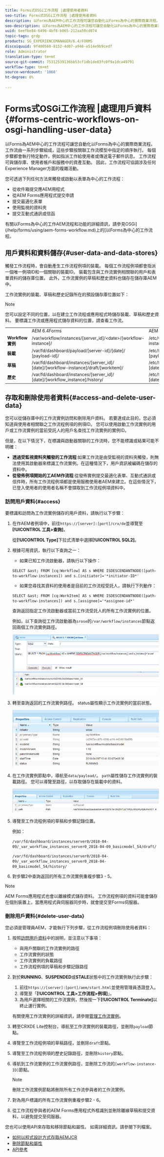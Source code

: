 ```yaml
---
title: Forms式OSGi工作流程 |處理使用者資料
seo-title: Forms式OSGi工作流程 |處理使用者資料
description: 以Forms為AEM中心的工作流程可讓您自動化以Forms為中心的實際商業流程。 深入瞭解使用者資料和資料儲存。 瞭解如何存取和刪除使用者資料。
seo-description: 以Forms為AEM中心的工作流程可讓您自動化以Forms為中心的實際商業流程。 深入瞭解使用者資料和資料儲存。 瞭解如何存取和刪除使用者資料。
uuid: 6eefbe84-6496-4bf8-b065-212aa50cd074
topic-tags: grdp
products: SG_EXPERIENCEMANAGER/6.4/FORMS
discoiquuid: 9f400560-8152-4d07-a946-e514e9b9cedf
role: Administrator
translation-type: tm+mt
source-git-commit: 75312539136bb53cf1db1de03fc0f9a1dca49791
workflow-type: tm+mt
source-wordcount: '1068'
ht-degree: 0%

---
```



# Forms式OSGi工作流程 |處理用戶資料{#forms-centric-workflows-on-osgi-handling-user-data}

以Forms為AEM中心的工作流程可讓您自動化以Forms為中心的實際商業流程。 工作流由一系列步驟組成，這些步驟按關聯工作流模型中指定的順序執行。 每個步驟都會執行特定動作，例如指派工作給使用者或傳送電子郵件訊息。 工作流程可與儲存庫、使用者帳戶和服務中的資產互動。 因此，工作流程可協調涉及任何Experience Manager方面的複雜活動。

您可透過下列任何方法來觸發或啟動以表單為中心的工作流程：

* 從收件箱提交應AEM用程式
* 從AEM Forms應用程式提交申請
* 提交最適化表單
* 使用監視的資料夾
* 提交互動式通訊或信函

有關以Forms為中心的工作AEM流程和功能的詳細資訊，請參見OSGi](/help/forms/using/aem-forms-workflow.md)上的[以Forms為中心的工作流程。

## 用戶資料和資料儲存{#user-data-and-data-stores}

觸發工作流程時，會自動產生工作流程例項的裝載。 每個工作流程例項都會指派一個唯一例項ID和一個關聯的裝載ID。 裝載包含與工作流實例相關聯的用戶和表單資料的儲存庫位置。 此外，工作流實例的草稿和歷史資料也儲存在儲存庫AEM中。

工作流實例的裝載、草稿和歷史記錄所在的預設儲存庫位置如下：

>[!NOTE]
>
>您可以設定不同的位置，以在建立工作流程或應用程式時儲存裝載、草稿和歷史資料。 要標識工作流或應用程式儲存資料的位置，請查看工作流。

<table> 
 <tbody> 
  <tr> 
   <td> </td> 
   <td>AEM 6.4Forms</td> 
   <td>AEM 6.3Forms</td> 
  </tr> 
  <tr> 
   <td><strong>Workflow <br />實例</strong></td> 
   <td>/var/workflow/instances/[server_id]/&lt;date&gt;/[workflow-instance]/</td> 
   <td>/etc/workflow/instances/[server_id]/[date]/[workflow-instance]/</td> 
  </tr> 
  <tr> 
   <td><strong>裝載</strong></td> 
   <td>/var/fd/dashboard/payload/[server-id]/[date]/<br /> [payload-id]/</td> 
   <td>/etc/fd/dashboard/payload/[server-id]/[date]/<br /> [payload-id]/</td> 
  </tr> 
  <tr> 
   <td><strong>草稿</strong></td> 
   <td>/var/fd/dashboard/instances/[server_id]/<br /> [date]/[workflow-instance]/draft/[workitem]/</td> 
   <td>/etc/fd/dashboard/instances/[server_id]/<br /> [date]/[workflow-instance]/draft/[workitem]/</td> 
  </tr> 
  <tr> 
   <td><strong>歷史</strong></td> 
   <td>/var/fd/dashboard/instances/[server_id]/<br /> [date]/[workflow_instance]/history/</td> 
   <td>/etc/fd/dashboard/instances/[server_id]/<br /> [date]/[workflow_instance]/history/</td> 
  </tr> 
 </tbody> 
</table>

## 存取和刪除使用者資料{#access-and-delete-user-data}

您可以從儲存庫中的工作流實例訪問和刪除用戶資料。 若要達成此目的，您必須知道與使用者相關聯之工作流程例項的例項ID。 您可以使用啟動工作流實例的用戶或工作流實例的當前受託人的用戶名查找工作流實例的實例ID。

但是，在以下情況下，在標識與啟動器關聯的工作流時，您不能標識或結果可能不明確：

* **透過受監視資料夾觸發的工作流程**:如果工作流是由受監視的資料夾觸發，則無法使用其啟動器來標識工作流實例。在這種情況下，用戶資訊被編碼在儲存的資料中。
* **從發佈例項開始的工AEM作流程**:從發佈實例提交最適化表單、互動式通訊或信件時，所有工作流程例項都是使用服務使用者AEM來建立。在這些情況下，已登入使用者的使用者名稱不會擷取到工作流程例項資料中。

### 訪問用戶資料{#access}

要標識和訪問為工作流實例儲存的用戶資料，請執行以下步驟：

1. 在作AEM者例項中，前往`https://[server]:[port]/crx/de`並導覽至&#x200B;**[!UICONTROL 工具>查詢]**。

   從&#x200B;**[!UICONTROL Type]**&#x200B;下拉式清單中選擇&#x200B;**[!UICONTROL SQL2]**。

1. 根據可用資訊，執行以下查詢之一：

   * 如果已知工作流啟動器，請執行以下操作：

   `SELECT &ast; FROM [cq:Workflow] AS s WHERE ISDESCENDANTNODE([path-to-workflow-instances]) and s.[initiator]='*initiator-ID*'`

   * 如果您尋找其資料的使用者是目前的工作流程受託人，請執行下列動作：

   `SELECT &ast; FROM [cq:WorkItem] AS s WHERE ISDESCENDANTNODE([path-to-workflow-instances]) and s.[assignee]='*assignee-id*'`

   查詢返回指定工作流啟動器或當前工作流受託人的所有工作流實例的位置。

   例如，以下查詢從工作流啟動器為`srose`的`/var/workflow/instances`節點返回兩個工作流實例路徑。

   ![workflow-instance](assets/workflow-instance.png)

1. 轉至查詢返回的工作流實例路徑。 status屬性顯示工作流實例的當前狀態。

   ![狀態](assets/status.png)

1. 在工作流實例節點中，導航至`data/payload/`。 `path`屬性儲存工作流實例的裝載路徑。 您可以導覽至路徑，以存取儲存在裝載中的資料。

   ![payload-path](assets/payload-path.png)

1. 導覽至工作流程例項的草稿和步驟記錄位置。

   例如：

   `/var/fd/dashboard/instances/server0/2018-04-09/_var_workflow_instances_server0_2018-04-09_basicmodel_54/draft/`

   `/var/fd/dashboard/instances/server0/2018-04-09/_var_workflow_instances_server0_2018-04-09_basicmodel_54/history/`

1. 對步驟2中查詢返回的所有工作流實例重複步驟3 - 5。

>[!NOTE]
>
>AEM Forms應用程式也會以離線模式儲存資料。 工作流程例項的資料可能會儲存在個別裝置上，當應用程式與伺服器同步時，就會提交至Forms伺服器。

### 刪除用戶資料{#delete-user-data}

您必須是管理員AEM，才能執行下列步驟，從工作流程例項刪除使用者資料：

1. 按照[訪問用戶資料](/help/forms/using/forms-workflow-osgi-handling-user-data.md#access)中的說明，並注意以下事項：

   * 與用戶關聯的工作流實例的路徑
   * 工作流實例的狀態
   * 工作流實例的負載路徑
   * 工作流程例項的草稿和步驟記錄路徑

1. 對於&#x200B;**RUNNING**、**SUSPENDED**&#x200B;或&#x200B;**STALE**&#x200B;狀態中的工作流實例執行此步驟：

   1. 前往`https://[server]:[port]/aem/start.html`並使用管理員憑證登入。
   1. 導覽至「**[!UICONTROL 工具>工作流程>例項]**」。
   1. 為用戶選擇相關的工作流實例，然後按一下&#x200B;**[!UICONTROL Terminate]**&#x200B;以終止運行實例。

   有關使用工作流實例的詳細資訊，請參閱[管理工作流實例](/help/sites-administering/workflows-administering.md)。

1. 轉至CRXDE Lite控制台，導航至工作流實例的裝載路徑，並刪除`payload`節點。
1. 導覽至工作流程例項的草稿路徑，並刪除`draft`節點。
1. 導覽至工作流程例項的歷史記錄路徑，並刪除`history`節點。
1. 導航到工作流實例的工作流實例路徑，並刪除工作流的`[workflow-instance-ID]`節點。

   >[!NOTE]
   >
   >刪除工作流實例節點將刪除所有工作流參與者的工作流實例。

1. 對為用戶標識的所有工作流實例重複步驟2 - 6。
1. 從工作流程參與者的AEM Forms應用程式外框識別並刪除離線草稿和提交資料，以避免提交至伺服器。

您也可以使用API來存取和移除節點和屬性。 如需詳細資訊，請參閱下列檔案。

* [如何以程式設計方式存取AEMJCR](/help/sites-developing/access-jcr.md)
* [刪除節點和屬性](https://docs.adobe.com/docs/en/spec/jcr/2.0/10_Writing.html#10.9%20Removing%20Nodes%20and%20Properties)
* [API參考](https://helpx.adobe.com/experience-manager/6-3/sites-developing/reference-materials/javadoc/overview-summary.html)

